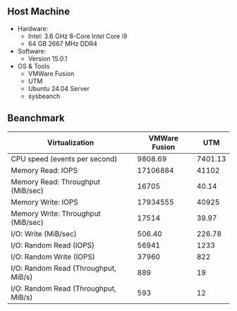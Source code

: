 
## Host Machine

- Hardware:
    - Intel: 3.6 GHz 8-Core Intel Core i9
    - 64 GB 2667 MHz DDR4
- Software:
    - Version 15.0.1
- OS & Tools
    - VMWare Fusion
    - UTM
    - Ubuntu 24.04 Server
    - sysbeanch


## Beanchmark

Virtualization | VMWare Fusion | UTM
---------------|---------------|-----------------
CPU speed (events per second) |  9808.69 | 7401.13
Memory Read: IOPS | 17106884 | 41102 |
Memory Read: Throughput (MiB/sec) | 16705 | 40.14 |
Memory Write: IOPS | 17934555 | 40925 |
Memory Write: Throughput (MiB/sec) | 17514 | 39.97 |
I/O: Write (MiB/sec) | 506.40  | 226.78 |
I/O: Random Read (IOPS) | 56941 | 1233 |
I/O: Random Write (IOPS) | 37960 | 822 |
I/O: Random Read (Throughput, MiB/s) | 889 | 19 |
I/O: Random Read (Throughput, MiB/s) | 593 | 12 |
